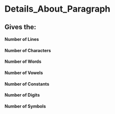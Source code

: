 # Details_About_Paragraph

<h2>Gives the:</h2>

#### Number of Lines
#### Number of Characters
#### Number of Words
#### Number of Vowels
#### Number of Constants
#### Number of Digits
#### Number of Symbols
